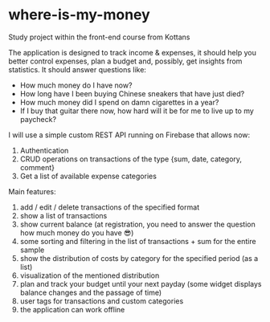 # where-is-my-money
Study project within the front-end course from Kottans

The application is designed to track income & expenses, it should help you better control expenses, plan a budget and, possibly, get insights from statistics. It should answer questions like:
- How much money do I have now?
- How long have I been buying Chinese sneakers that have just died?
- How much money did I spend on damn cigarettes in a year?
- If I buy that guitar there now, how hard will it be for me to live up to my paycheck?


I will use a simple custom REST API running on Firebase that allows now:
1. Authentication
2. CRUD operations on transactions of the type {sum, date, category, comment}
3. Get a list of available expense categories


Main features:
1. add / edit / delete transactions of the specified format
2. show a list of transactions
3. show current balance (at registration, you need to answer the question how much money do you have 😎)
4. some sorting and filtering in the list of transactions + sum for the entire sample
5. show the distribution of costs by category for the specified period (as a list)
6. visualization of the mentioned distribution
7. plan and track your budget until your next payday (some widget displays balance changes and the passage of time)
8. user tags for transactions and custom categories
9. the application can work offline
